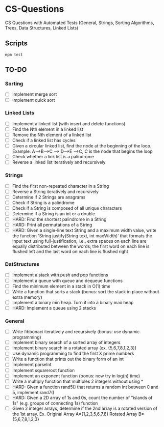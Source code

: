 # CS-Questions

CS Questions with Automated Tests (General, Strings, Sorting Algorithms, Trees, Data Structures, Linked Lists)

## Scripts

```text
npm test
```

## TO-DO

### Sorting

- [ ] Implement merge sort
- [ ] Implement quick sort

### Linked Lists

- [ ] Implement a linked list (with insert and delete functions)
- [ ] Find the Nth element in a linked list
- [ ] Remove the Nth element of a linked list
- [ ] Check if a linked list has cycles
- [ ] Given a circular linked list, find the node at the beginning of the loop. Example: A-->B-->C --> D-->E -->C, C is the node that begins the loop
- [ ] Check whether a link list is a palindrome
- [ ] Reverse a linked list iteratively and recursively

### Strings

- [ ] Find the first non-repeated character in a String
- [ ] Reverse a String iteratively and recursively
- [ ] Determine if 2 Strings are anagrams
- [ ] Check if String is a palindrome
- [ ] Check if a String is composed of all unique characters
- [ ] Determine if a String is an int or a double
- [ ] HARD: Find the shortest palindrome in a String
- [ ] HARD: Print all permutations of a String
- [ ] HARD: Given a single-line text String and a maximum width value, write the function 'String justify(String text, int maxWidth)' that formats the input text using full-justification, i.e., extra spaces on each line are equally distributed between the words; the first word on each line is flushed left and the last word on each line is flushed right

### DatStructures

- [ ] Implement a stack with push and pop functions
- [ ] Implement a queue with queue and dequeue functions
- [ ] Find the minimum element in a stack in O(1) time
- [ ] Write a function that sorts a stack (bonus: sort the stack in place without extra memory)
- [ ] Implement a binary min heap. Turn it into a binary max heap
- [ ] HARD: Implement a queue using 2 stacks

### General

- [ ] Write fibbonaci iteratively and recursively (bonus: use dynamic programming)
- [ ] Implement binary search of a sorted array of integers
- [ ] Implement binary search in a rotated array (ex. {5,6,7,8,1,2,3})
- [ ] Use dynamic programming to find the first X prime numbers
- [ ] Write a function that prints out the binary form of an int
- [ ] Implement parseInt
- [ ] Implement squareroot function
- [ ] Implement an exponent function (bonus: now try in log(n) time)
- [ ] Write a multiply function that multiples 2 integers without using \*
- [ ] HARD: Given a function rand5() that returns a random int between 0 and 5, implement rand7()
- [ ] HARD: Given a 2D array of 1s and 0s, count the number of "islands of 1s" (e.g. groups of connecting 1s) function
- [ ] Given 2 integer arrays, determine if the 2nd array is a rotated version of the 1st array. Ex. Original Array A={1,2,3,5,6,7,8} Rotated Array B={5,6,7,8,1,2,3}
